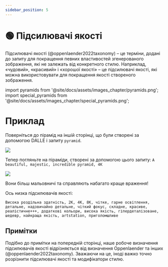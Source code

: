 ```yaml
---
sidebar_position: 5
---
```


# 🟢 Підсилювачі якості

Підсилювачі якості (@oppenlaender2022taxonomy) – це терміни, додані до запиту для покращення певних властивостей згенерованого зображення, які не залежать від конкретного стилю. Наприклад, «чудовий», «красивий» і «хорошої якості» – це підсилювачі якості, які можна використовувати для покращення якості створеного зображення.

import pyramids from '@site/docs/assets/images_chapter/pyramids.png';
import special_pyramids from '@site/docs/assets/images_chapter/special_pyramids.png';

# Приклад

Поверніться до пірамід на іншій сторінці, що були створені за допомогою DALLE і запиту `pyramid`.

<div style={{textAlign: 'center'}}>
  <img src={pyramids} style={{width: "750px"}} />
</div>

Тепер погляньте на піраміди, створені за допомогою цього запиту: `A beautiful, majestic, incredible pyramid, 4K`

<div style={{textAlign: 'center'}}>
  <img src={special_pyramids} style={{width: "750px"}} />
</div>

Вони більш мальовничі та справляють набагато краще враження!

Ось низка підсилювачів якості:
```text
Висока роздільна здатність, 2K, 4K, 8K, чітке, гарне освітлення, детальне, надзвичайно детальне, чіткий фокус, складне, красиве, реалістичне+++, додаткові кольори, висока якість, гіпердеталізоване, шедевр, найкраща якість, artstation, приголомшливе
```

## Примітки

Подібно до примітки на попередній сторінці, наше робоче визначення підсилювачів якості відрізняється від визначення Oppenlaender та інших (@oppenlaender2022taxonomy). Зважаючи на це, іноді важко точно розрізнити підсилювачі якості та модифікатори стилю.